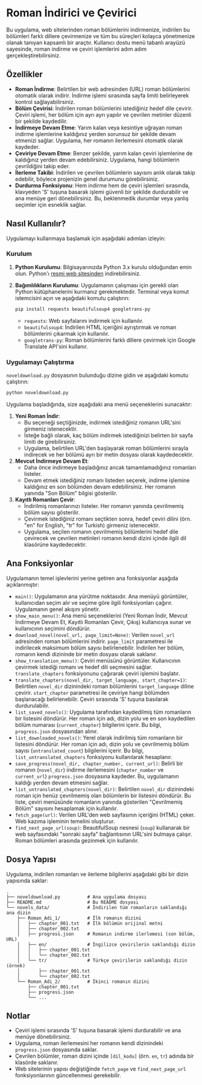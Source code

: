 # Roman İndirici ve Çevirici

Bu uygulama, web sitelerinden roman bölümlerini indirmenize, indirilen bu bölümleri farklı dillere çevirmenize ve tüm bu süreçleri kolayca yönetmenize olanak tanıyan kapsamlı bir araçtır. Kullanıcı dostu menü tabanlı arayüzü sayesinde, roman indirme ve çeviri işlemlerini adım adım gerçekleştirebilirsiniz.

## Özellikler

-   **Roman İndirme**: Belirtilen bir web adresinden (URL) roman bölümlerini otomatik olarak indirir. İndirme işlemi sırasında sayfa limiti belirleyerek kontrol sağlayabilirsiniz.
-   **Bölüm Çevirisi**: İndirilen roman bölümlerini istediğiniz hedef dile çevirir. Çeviri işlemi, her bölüm için ayrı ayrı yapılır ve çevrilen metinler düzenli bir şekilde kaydedilir.
-   **İndirmeye Devam Etme**: Yarım kalan veya kesintiye uğrayan roman indirme işlemlerine kaldığınız yerden sorunsuz bir şekilde devam etmenizi sağlar. Uygulama, her romanın ilerlemesini otomatik olarak kaydeder.
-   **Çeviriye Devam Etme**: Benzer şekilde, yarım kalan çeviri işlemlerine de kaldığınız yerden devam edebilirsiniz. Uygulama, hangi bölümlerin çevrildiğini takip eder.
-   **İlerleme Takibi**: İndirilen ve çevrilen bölümlerin sayısını anlık olarak takip edebilir, böylece projenizin genel durumunu görebilirsiniz.
-   **Durdurma Fonksiyonu**: Hem indirme hem de çeviri işlemleri sırasında, klavyeden 'S' tuşuna basarak işlemi güvenli bir şekilde durdurabilir ve ana menüye geri dönebilirsiniz. Bu, beklenmedik durumlar veya yanlış seçimler için esneklik sağlar.

## Nasıl Kullanılır?

Uygulamayı kullanmaya başlamak için aşağıdaki adımları izleyin:

### Kurulum

1.  **Python Kurulumu**: Bilgisayarınızda Python 3.x kurulu olduğundan emin olun. Python'ı [resmi web sitesinden](https://www.python.org/downloads/) indirebilirsiniz.
2.  **Bağımlılıkların Kurulumu**: Uygulamanın çalışması için gerekli olan Python kütüphanelerini kurmanız gerekmektedir. Terminal veya komut istemcisini açın ve aşağıdaki komutu çalıştırın:

    ```bash
    pip install requests beautifulsoup4 googletrans-py
    ```
    *   `requests`: Web sayfalarını indirmek için kullanılır.
    *   `beautifulsoup4`: İndirilen HTML içeriğini ayrıştırmak ve roman bölümlerini çıkarmak için kullanılır.
    *   `googletrans-py`: Roman bölümlerini farklı dillere çevirmek için Google Translate API'sini kullanır.

### Uygulamayı Çalıştırma

`noveldownload.py` dosyasının bulunduğu dizine gidin ve aşağıdaki komutu çalıştırın:

```bash
python noveldownload.py
```

Uygulama başladığında, size aşağıdaki ana menü seçeneklerini sunacaktır:

1.  **Yeni Roman İndir**:
    *   Bu seçeneği seçtiğinizde, indirmek istediğiniz romanın URL'sini girmeniz istenecektir.
    *   İsteğe bağlı olarak, kaç bölüm indirmek istediğinizi belirten bir sayfa limiti de girebilirsiniz.
    *   Uygulama, belirtilen URL'den başlayarak roman bölümlerini sırayla indirecek ve her bölümü ayrı bir metin dosyası olarak kaydedecektir.
2.  **Mevcut İndirmeye Devam Et**:
    *   Daha önce indirmeye başladığınız ancak tamamlamadığınız romanları listeler.
    *   Devam etmek istediğiniz romanı listeden seçerek, indirme işlemine kaldığınız en son bölümden devam edebilirsiniz. Her romanın yanında "Son Bölüm" bilgisi gösterilir.
3.  **Kayıtlı Romanları Çevir**:
    *   İndirilmiş romanlarınızı listeler. Her romanın yanında çevrilmemiş bölüm sayısı gösterilir.
    *   Çevirmek istediğiniz romanı seçtikten sonra, hedef çeviri dilini (örn. "en" for English, "tr" for Turkish) girmeniz istenecektir.
    *   Uygulama, seçilen romanın çevrilmemiş bölümlerini hedef dile çevirecek ve çevrilen metinleri romanın kendi dizini içinde ilgili dil klasörüne kaydedecektir.

## Ana Fonksiyonlar

Uygulamanın temel işlevlerini yerine getiren ana fonksiyonlar aşağıda açıklanmıştır:

-   `main()`: Uygulamanın ana yürütme noktasıdır. Ana menüyü görüntüler, kullanıcıdan seçim alır ve seçime göre ilgili fonksiyonları çağırır. Uygulamanın genel akışını yönetir.
-   `show_main_menu()`: Ana menü seçeneklerini (Yeni Roman İndir, Mevcut İndirmeye Devam Et, Kayıtlı Romanları Çevir, Çıkış) kullanıcıya sunar ve kullanıcının seçimini döndürür.
-   `download_novel(novel_url, page_limit=None)`: Verilen `novel_url` adresinden roman bölümlerini indirir. `page_limit` parametresi ile indirilecek maksimum bölüm sayısı belirlenebilir. İndirilen her bölüm, romanın kendi dizininde bir metin dosyası olarak saklanır.
-   `show_translation_menu()`: Çeviri menüsünü görüntüler. Kullanıcının çevirmek istediği romanı ve hedef dili seçmesini sağlar. `translate_chapters` fonksiyonunu çağırarak çeviri işlemini başlatır.
-   `translate_chapters(novel_dir, target_language, start_chapter=1)`: Belirtilen `novel_dir` dizinindeki roman bölümlerini `target_language` diline çevirir. `start_chapter` parametresi ile çeviriye hangi bölümden başlanacağı belirlenebilir. Çeviri sırasında 'S' tuşuna basılarak durdurulabilir.
-   `list_saved_novels()`: Uygulama tarafından kaydedilmiş tüm romanların bir listesini döndürür. Her roman için adı, dizin yolu ve en son kaydedilen bölüm numarası (`current_chapter`) bilgilerini içerir. Bu bilgi, `progress.json` dosyasından alınır.
-   `list_downloaded_novels()`: Yerel olarak indirilmiş tüm romanların bir listesini döndürür. Her roman için adı, dizin yolu ve çevrilmemiş bölüm sayısı (`untranslated_count`) bilgilerini içerir. Bu bilgi, `list_untranslated_chapters` fonksiyonu kullanılarak hesaplanır.
-   `save_progress(novel_dir, chapter_number, current_url)`: Belirli bir romanın (`novel_dir`) indirme ilerlemesini (`chapter_number` ve `current_url`) `progress.json` dosyasına kaydeder. Bu, uygulamanın kaldığı yerden devam etmesini sağlar.
-   `list_untranslated_chapters(novel_dir)`: Belirtilen `novel_dir` dizinindeki roman için henüz çevrilmemiş olan bölümlerin bir listesini döndürür. Bu liste, çeviri menüsünde romanların yanında gösterilen "Çevrilmemiş Bölüm" sayısını hesaplamak için kullanılır.
-   `fetch_page(url)`: Verilen URL'den web sayfasının içeriğini (HTML) çeker. Web kazıma işleminin temelini oluşturur.
-   `find_next_page_url(soup)`: BeautifulSoup nesnesi (`soup`) kullanarak bir web sayfasındaki "sonraki sayfa" bağlantısının URL'sini bulmaya çalışır. Roman bölümleri arasında gezinmek için kullanılır.

## Dosya Yapısı

Uygulama, indirilen romanları ve ilerleme bilgilerini aşağıdaki gibi bir dizin yapısında saklar:

```
.
├── noveldownload.py          # Ana uygulama dosyası
├── README.md                 # Bu README dosyası
└── novels_data/              # İndirilen tüm romanların saklandığı ana dizin
    ├── Roman_Adi_1/          # İlk romanın dizini
    │   ├── chapter_001.txt   # İlk bölümün orijinal metni
    │   ├── chapter_002.txt
    │   ├── progress.json     # Romanın indirme ilerlemesi (son bölüm, URL)
    │   ├── en/               # İngilizce çevirilerin saklandığı dizin
    │   │   ├── chapter_001.txt
    │   │   └── chapter_002.txt
    │   └── tr/               # Türkçe çevirilerin saklandığı dizin (örnek)
    │       ├── chapter_001.txt
    │       └── chapter_002.txt
    └── Roman_Adi_2/          # İkinci romanın dizini
        ├── chapter_001.txt
        ├── progress.json
        └── ...
```

## Notlar

-   Çeviri işlemi sırasında 'S' tuşuna basarak işlemi durdurabilir ve ana menüye dönebilirsiniz.
-   Uygulama, roman ilerlemesini her romanın kendi dizinindeki `progress.json` dosyasında saklar.
-   Çevrilen bölümler, roman dizini içinde `[dil_kodu]` (örn. `en`, `tr`) adında bir klasörde saklanır.
-   Web sitelerinin yapısı değiştiğinde `fetch_page` ve `find_next_page_url` fonksiyonlarının güncellenmesi gerekebilir.
